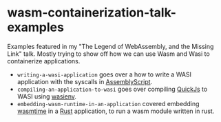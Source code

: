 # wasm-containerization-talk-examples
Examples featured in my "The Legend of WebAssembly, and the Missing Link" talk. Mostly trying to show off how we can use Wasm and Wasi to containerize applications.

* `writing-a-wasi-application` goes over a how to write a WASI application with the syscalls in [AssemblyScript](https://github.com/AssemblyScript/assemblyscript).
* `compiling-an-application-to-wasi` goes over compiling [QuickJs](https://bellard.org/quickjs/) to WASI using [wasienv](https://github.com/wasienv/wasienv).
* `embedding-wasm-runtime-in-an-application` covered embedding [wasmtime](https://wasmtime.dev/) in a [Rust](https://www.rust-lang.org/) application, to run a wasm module written in rust.
